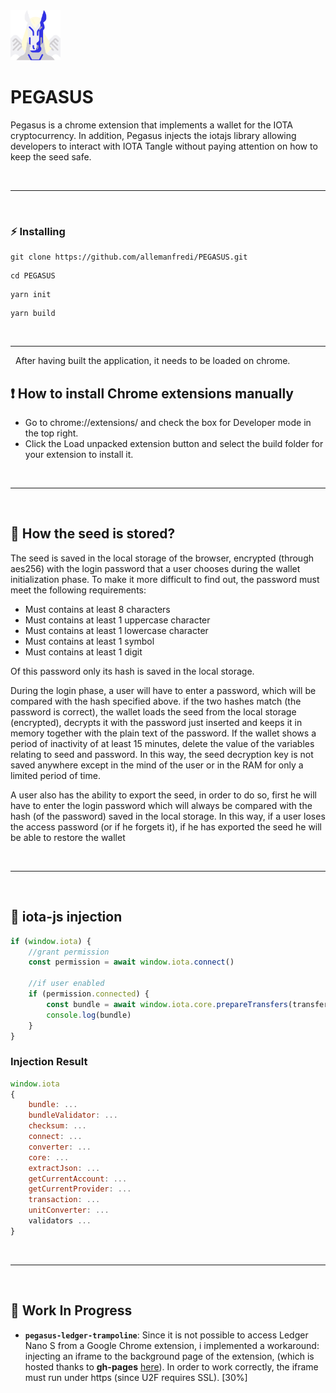 <img src="./packages/popup/public/material/logo/pegasus-128.png" width="80" height="80">

# PEGASUS
 Pegasus is a chrome extension that implements a wallet for the IOTA cryptocurrency. In addition, Pegasus injects the iotajs library allowing developers to interact with IOTA Tangle without paying attention on how to keep the seed safe.

&nbsp;

***

&nbsp;

### :zap: Installing

```
git clone https://github.com/allemanfredi/PEGASUS.git
```

```
cd PEGASUS
```


```
yarn init
```

```
yarn build
```

&nbsp;

***

&nbsp;
After having built the application, it needs to be loaded on chrome.

## :exclamation: How to install Chrome extensions manually

* Go to chrome://extensions/ and check the box for Developer mode in the top right.
* Click the Load unpacked extension button and select the build folder for your extension to install it.

&nbsp;

***

&nbsp;

## :seedling: How the seed is stored?

The seed is saved in the local storage of the browser, encrypted (through aes256) with the login password that a user chooses during the wallet initialization phase. To make it more difficult to find out, the password must meet the following requirements:

- Must contains at least 8 characters
- Must contains at least 1 uppercase character
- Must contains at least 1 lowercase character
- Must contains at least 1 symbol
- Must contains at least 1 digit

Of this password only its hash is saved in the local storage.

During the login phase, a user will have to enter a password, which will be compared with the hash specified above. if the two hashes match (the password is correct), the wallet loads the seed from the local storage (encrypted), decrypts it with the password just inserted and keeps it in memory together with the plain text of the password. If the wallet shows a period of inactivity of at least 15 minutes, delete the value of the variables relating to seed and password.
In this way, the seed decryption key is not saved anywhere except in the mind of the user or in the RAM for only a limited period of time.

A user also has the ability to export the seed, in order to do so, first he will have to enter the login password which will always be compared with the hash (of the password) saved in the local storage.
In this way, if a user loses the access password (or if he forgets it), if he has exported the seed he will be able to restore the wallet 

&nbsp;

***

&nbsp;

## :syringe: iota-js injection

```js
if (window.iota) {
    //grant permission
    const permission = await window.iota.connect()

    //if user enabled
    if (permission.connected) {
        const bundle = await window.iota.core.prepareTransfers(transfers)
        console.log(bundle)
    } 
}
```

### Injection Result

```js
window.iota
{
    bundle: ...
    bundleValidator: ...
    checksum: ...
    connect: ...
    converter: ...
    core: ...
    extractJson: ...
    getCurrentAccount: ...
    getCurrentProvider: ...
    transaction: ...
    unitConverter: ...
    validators ...
}
```

&nbsp;

***

&nbsp;

## :hammer: Work In Progress
* __`pegasus-ledger-trampoline`__: Since it is not possible to access Ledger Nano S from a Google Chrome extension, i implemented a workaround: injecting an iframe to the background page of the extension, (which is hosted thanks to __gh-pages__ [here](https://github.com/allemanfredi/pegasus-ledger-trampoline/tree/master)). In order to work correctly, the iframe must run under https (since U2F requires SSL). [30%]


